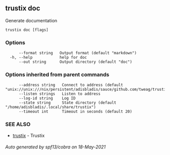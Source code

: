 ## trustix doc

Generate documentation

```
trustix doc [flags]
```

### Options

```
      --format string   Output format (default "markdown")
  -h, --help            help for doc
      --out string      Output directory (default "doc")
```

### Options inherited from parent commands

```
      --address string   Connect to address (default "unix://unix:///nix/persistent/adisbladis/sauce/github.com/tweag/trustix/state/trustix.sock")
      --listen strings   Listen to address
      --log-id string    Log ID
      --state string     State directory (default "/home/adisbladis/.local/share/trustix")
      --timeout int      Timeout in seconds (default 20)
```

### SEE ALSO

* [trustix](trustix.md)	 - Trustix

###### Auto generated by spf13/cobra on 18-May-2021
